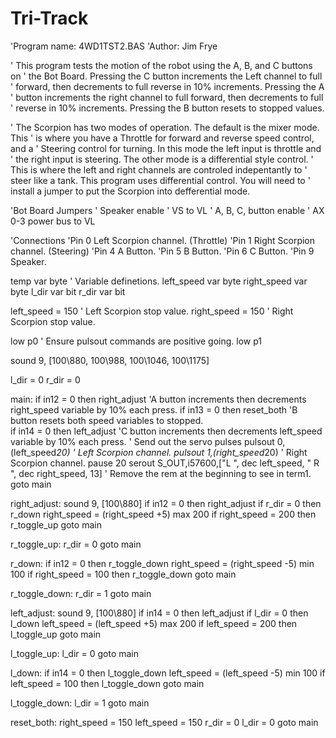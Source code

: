 # Tri-Track
'Program name: 4WD1TST2.BAS
'Author: Jim Frye

' This program tests the motion of the robot using the A, B, and C buttons on
' the Bot Board. Pressing the C button increments the Left channel to full 
' forward, then decrements to full reverse in 10% increments. Pressing the A
' button increments the right channel to full forward, then decrements to full
' reverse in 10% increments. Pressing the B button resets to stopped values.

' The Scorpion has two modes of operation. The default is the mixer mode. This
' is where you have a Throttle for forward and reverse speed control, and a 
' Steering control for turning. In this mode the left input is throttle and 
' the right input is steering. The other mode is a differential style control. 
' This is where the left and right channels are controled indepentantly to 
' steer like a tank. This program uses differential control. You will need to 
' install a jumper to put the Scorpion into defferential mode.

'Bot Board Jumpers
' Speaker enable
' VS to VL
' A, B, C, button enable
' AX 0-3 power bus to VL

'Connections
'Pin 0	Left Scorpion channel. (Throttle)
'Pin 1	Right Scorpion channel. (Steering)
'Pin 4	A Button.
'Pin 5	B Button.
'Pin 6	C Button.
'Pin 9	Speaker.

temp			var	byte	' Variable definetions.
left_speed		var	byte
right_speed		var	byte
l_dir			var bit
r_dir			var bit

left_speed = 150		' Left Scorpion stop value.
right_speed = 150		' Right Scorpion stop value.

low	p0				' Ensure pulsout commands are positive going.
low	p1

sound 9, [100\880, 100\988, 100\1046, 100\1175]

l_dir = 0
r_dir = 0

main:
if in12 = 0 then right_adjust	'A button increments then decrements right_speed variable by 10% each press.
if in13 = 0 then reset_both		'B button resets both speed variables to stopped.  
if in14 = 0 then left_adjust		'C button increments then decrements left_speed variable by 10% each press.
' Send out the servo pulses	
	pulsout 0,(left_speed*20)	' Left Scorpion channel.
	pulsout 1,(right_speed*20)	' Right Scorpion channel.
	pause 20
	serout S_OUT,i57600,["L ", dec left_speed, "   R ", dec right_speed, 13] ' Remove the rem at the beginning to see in term1.
goto main

right_adjust:
sound 9, [100\880]
if in12 = 0 then right_adjust
  if r_dir = 0 then r_down
    right_speed = (right_speed +5) max 200
  if right_speed = 200 then r_toggle_up
goto main 

r_toggle_up: 
  r_dir = 0
goto main

r_down:
  if in12 = 0 then r_toggle_down
    right_speed = (right_speed -5) min 100
  if right_speed = 100 then r_toggle_down
goto main 

r_toggle_down:
  r_dir = 1
goto main

left_adjust:
sound 9, [100\880]
if in14 = 0 then left_adjust
  if l_dir = 0 then l_down
    left_speed = (left_speed +5) max 200
  if left_speed = 200 then l_toggle_up
goto main 

l_toggle_up: 
  l_dir = 0
goto main

l_down:
  if in14 = 0 then l_toggle_down
    left_speed = (left_speed -5) min 100
  if left_speed = 100 then l_toggle_down
goto main 

l_toggle_down:
  l_dir = 1
goto main

reset_both:
right_speed = 150
left_speed = 150
r_dir = 0
l_dir = 0
goto main

